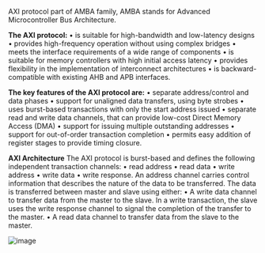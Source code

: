 AXI  protocol part of AMBA family, AMBA stands for Advanced Microcontroller Bus Architecture.

**The AXI protocol:**
 • is suitable for high-bandwidth and low-latency designs
 • provides high-frequency operation without using complex bridges
 • meets the interface requirements of a wide range of components
 • is suitable for memory controllers with high initial access latency
 • provides flexibility in the implementation of interconnect architectures
 • is backward-compatible with existing AHB and APB interfaces.

**The key features of the AXI protocol are:**
 • separate address/control and data phases
 • support for unaligned data transfers, using byte strobes
 • uses burst-based transactions with only the start address issued
 • separate read and write data channels, that can provide low-cost Direct Memory Access (DMA)
 • support for issuing multiple outstanding addresses
 • support for out-of-order transaction completion
 • permits easy addition of register stages to provide timing closure.

**AXI Architecture**
The AXI protocol is burst-based and defines the following independent transaction channels:
   • read address
   • read data
   • write address
   • write data
   • write response.
An address channel carries control information that describes the nature of the data to be transferred. The data is
transferred between master and slave using either:
   • A write data channel to transfer data from the master to the slave. In a write transaction, 
     the slave uses the write response channel to signal the completion of the transfer to the master.
   • A read data channel to transfer data from the slave to the master.

![image](https://github.com/BHADRESHVARIYA22/AXI-Protocol/assets/87941725/95f42a38-0b15-49a8-8d65-cf37c253edca)



